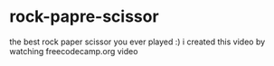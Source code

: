 # rock-papre-scissor
the best rock paper scissor you ever played :) i created this video by watching freecodecamp.org video 